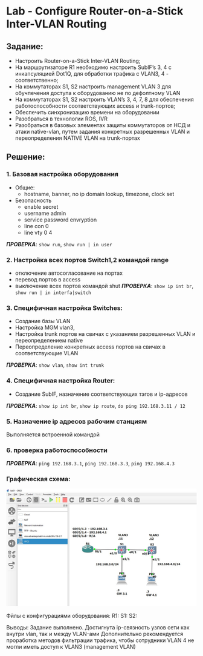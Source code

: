 # Lab - Configure Router-on-a-Stick Inter-VLAN Routing

## Задание:
- Настроить Router-on-a-Stick Inter-VLAN Routing;
- На маршрутизаторе R1 необходимо настроить SubIF’s 3, 4 с инкапсуляцией Dot1Q, для обработки трафика с VLAN3, 4 - соответственно;
- На коммутаторах S1, S2 настроить management VLAN 3 для обучпечения доступа к оборудованию не по дефолтному VLAN
- На коммутаторах S1, S2 настроить VLAN’s 3, 4, 7, 8 для обеспечения работоспособности соответствующих access и trunk-портов;
- Обеспечить синхронизацию времени на оборудовании
- Разобраться в технологии ROS, IVR
- Разобраться в базовых элементах защиты коммутаторов от НСД и атаки native-vlan, путем задания конкретных разрешенных VLAN и переопределения NATIVE VLAN на trunk-портах

## Решение:
### 1. Базовая настройка оборудования
- Общие:
   - hostname, banner, no ip domain lookup, timezone, clock set
- Безопасность
   - enable secret
   - username admin
   - service password envryption
   - line con 0
   - line vty 0 4

___ПРОВЕРКА___: ```show run```, ```show run | in user```

### 2. Настройка всех портов Switch1,2 командой range
- отключение автосогласование на портах
- перевод портов в access
- выключение всех портов командой shut
___ПРОВЕРКА___: ```show ip int br```, ```show run | in interfa|switch```

### 3. Специфичная настройка Switches:
- Создание базы VLAN
- Настройка MGM vlan3,
- Настройка trunk портов на свичах с указанием разрешенных VLAN и переопределением native
- Переопределение конкретных access портов на свичах в соответствующие VLAN

___ПРОВЕРКА___: ```show vlan```, ```show int trunk```

### 4. Специфичная настройка Router:
- Создание SubIF, назначение соответствующих тэгов и ip-адресов

___ПРОВЕРКА___: ```show ip int br```, ```show ip route```, ```do ping 192.168.3.11 / 12```

### 5. Назначение ip адресов рабочим станциям

Выполняется встроенной командой

### 6. проверка работоспособности
___ПРОВЕРКА___: ```ping 192.168.3.1```, ```ping 192.168.3.3```, ```ping 192.168.4.3```

### Графическая схема:

![](01.jpg)

Фйлы с конфигурациями оборудования:
R1: [](cfg/01.jpg)
S1: [](cfg/S1.jpg)
S2: [](cfg/S2.jpg)

Выводы:
Задание выполнено. Достигнута ip-связность узлов сети как внутри vlan, так и между VLAN-ами
Дополнительно рекомендуется проработка методов фильтрации трафика, чтобы сотрудники VLAN 4 не могли иметь доступ к VLAN3 (management VLAN)

